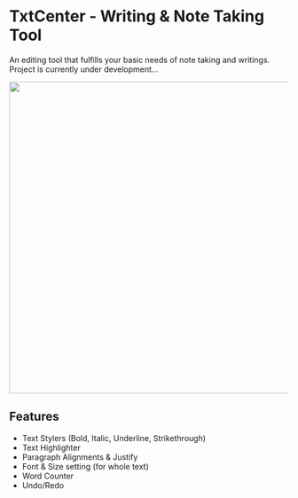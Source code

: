 # TxtCenter - Writing & Note Taking Tool
An editing tool that fulfills your basic needs of note taking and writings.
Project is currently under development...

<img src=https://raw.githubusercontent.com/truhingu/TxtCenter/main/src/img/TxtCenter.png width="600" height="562"> 

## Features
* Text Stylers (Bold, Italic, Underline, Strikethrough)
* Text Highlighter
* Paragraph Alignments & Justify
* Font & Size setting (for whole text)
* Word Counter
* Undo/Redo